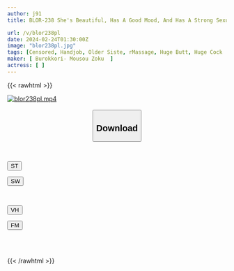 ```yaml
---
author: j91
title: BLOR-238 She's Beautiful, Has A Good Mood, And Has A Strong Sexual Desire. She's Usually A Big-breasted Girl, But When She Cums, She's So Wet... She's Full Of Big Cocks And Goes Crazy With Her Slutty Face!

url: /v/blor238pl
date: 2024-02-24T01:30:00Z
image: "blor238pl.jpg"
tags: [Censored, Handjob, Older Siste, rMassage, Huge Butt, Huge Cock	]
maker: [ Burokkori- Mousou Zoku  ]
actress: [ ]
---
```



{{< rawhtml >}}

<div class="video" data-videoid="zwYB1QA891uYlyQ">
    <a href="javascript:;">
        <img src="/v/blor238pl/blor238pl.jpg" width="WIDTH" height="HEIGHT" alt="blor238pl.mp4" loading="lazy">
    </a>
</div>

<script type="text/javascript" src="https://j91.asia/asset/on-demand-st.js"></script>

<br>
  <link rel="stylesheet" href="https://j91.asia/asset/bs5.css">
  
  <center>
  <button class="btn btn-primary" type="button" data-bs-toggle="collapse" data-bs-target=".multi-collapse" aria-expanded="false" aria-controls="multiCollapseExample1 multiCollapseExample2"><h2>Download</h2></button></center>
</p>
<div class="row">
  <div class="col">
    <div class="collapse multi-collapse" id="multiCollapseExample1">
      <div class="card card-body">
	      	      <br>
<div class="buttons">  
<p><a href="https://streamtape.to/v/zwYB1QA891uYlyQ" target="_blank"><button class="btn-hover color-3"><i class="fa fa-download"></i> ST</button></a></p>
<p><a href="https://cdnwish.com/vf44ylytjdk2" target="_blank"><button class="btn-hover color-2"><i class="fa fa-download"></i> SW</button></a></p></div>
    </div>
  </div>
</div>
  <div class="col">
    <div class="collapse multi-collapse" id="multiCollapseExample2">
      <div class="card card-body">
	      <br>
<div class="buttons">
<p><a href="javascript:;"><button class="btn-hover color-9"><i class="fa fa-download"></i> VH</button></a></p>
<p><a href="javascript:;"><button class="btn-hover color-8"><i class="fa fa-download"></i> FM</button></a></p></div>
<br><br>
      </div>
    </div>
  </div>
</div>

{{< /rawhtml >}}